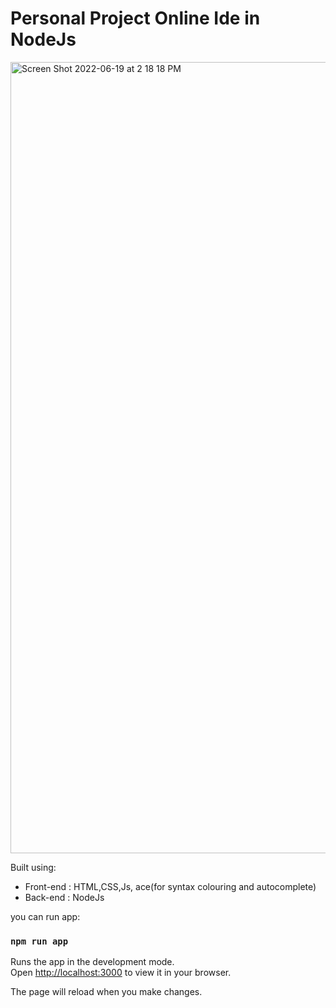 # Personal Project Online Ide in NodeJs

<img width="1266" alt="Screen Shot 2022-06-19 at 2 18 18 PM" src="https://github.com/abinashrasonowal/online_ide/blob/main/public/ui/images/2022-12-10%20at%2010.10.27.png">

Built using:

- Front-end : HTML,CSS,Js, ace(for syntax colouring and autocomplete)
- Back-end : NodeJs 

 you can run app:

### `npm run app`

Runs the app in the development mode.\
Open [http://localhost:3000](http://localhost:3000) to view it in your browser.

The page will reload when you make changes.
